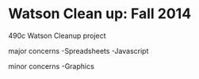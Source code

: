 # Watson Clean up: Fall 2014

490c Watson Cleanup project

major concerns
-Spreadsheets
-Javascript

minor concerns
-Graphics
